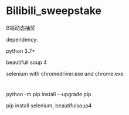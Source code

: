 # Bilibili_sweepstake
B站动态抽奖



dependency:

python 3.7+

beautifull soup 4

selenium with chromedriver.exe and chrome.exe


#
#
#

python -m pip install --upgrade pip

pip install selenium, beautifulsoup4
